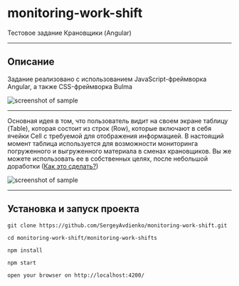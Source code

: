 # monitoring-work-shift
Тестовое задание Крановщики (Angular)

***
Описание
-----------------------------------
Задание реализовано с использованием JavaScript-фреймворка Angular, а также CSS-фреймворка Bulma


![screenshot of sample](https://i.ibb.co/djMC8QW/2021-01-25-13-23-34.png)

***
Основная идея в том, что пользователь видит на своем экране таблицу (Table), которая состоит из строк (Row), которые включают в себя ячейки Cell с требуемой для отображения информацией. В настоящий момент таблица используется для возможности мониторинга погруженного и выгруженного материала в сменах крановщиков. Вы же можете использовать ее в собственных целях, после небольшой доработки ([Как это сделать?](https://drive.google.com/drive/folders/1ezRHrlXT-OZ64qWQncIJjdZy80_20CkG?usp=sharing))


![screenshot of sample](https://i.ibb.co/dmxBkJ6/2021-01-25-13-38-58.png)

***
Установка и запуск проекта
-----------------------------------

`git clone https://github.com/SergeyAvdienko/monitoring-work-shift.git`

`cd monitoring-work-shift/monitoring-work-shifts`

`npm install`

`npm start`

`open your browser on http://localhost:4200/`
